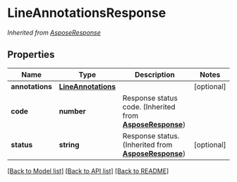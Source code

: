 # LineAnnotationsResponse


*Inherited from [AsposeResponse](AsposeResponse.md)*
## Properties
Name | Type | Description | Notes
------------ | ------------- | ------------- | -------------
**annotations** | [**LineAnnotations**](LineAnnotations.md) |  | [optional]
**code** | **number** | Response status code. (Inherited from **[AsposeResponse](AsposeResponse.md)**) | 
**status** | **string** | Response status. (Inherited from **[AsposeResponse](AsposeResponse.md)**) | [optional]

[[Back to Model list]](../README.md#documentation-for-models) [[Back to API list]](../README.md#documentation-for-api-endpoints) [[Back to README]](../README.md)

